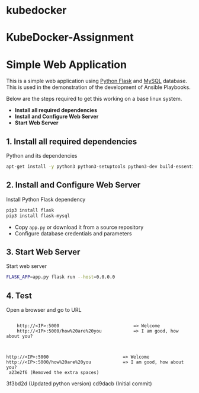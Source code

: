 
# kubedocker


# KubeDocker-Assignment

# Simple Web Application

This is a simple web application using [Python Flask](http://flask.pocoo.org/) and [MySQL](https://www.mysql.com/) database. 
This is used in the demonstration of the development of Ansible Playbooks.
  
  Below are the steps required to get this working on a base linux system.
  
  - **Install all required dependencies**
  - **Install and Configure Web Server**
  - **Start Web Server**
   
## 1. Install all required dependencies
  
  Python and its dependencies
  ```bash
  apt-get install -y python3 python3-setuptools python3-dev build-essential python3-pip default-libmysqlclient-dev
  ```
   
## 2. Install and Configure Web Server

Install Python Flask dependency
```bash
pip3 install flask
pip3 install flask-mysql
```

- Copy `app.py` or download it from a source repository
- Configure database credentials and parameters 

## 3. Start Web Server

Start web server
```bash
FLASK_APP=app.py flask run --host=0.0.0.0
```

## 4. Test

Open a browser and go to URL
```

    http://<IP>:5000                            => Welcome
    http://<IP>:5000/how%20are%20you            => I am good, how about you?



http://<IP>:5000                            => Welcome
http://<IP>:5000/how%20are%20you            => I am good, how about you?
 a23e2f6 (Removed the extra spaces)
```
 3f3bd2d (Updated python version)
 cd9dacb (Initial commit)
